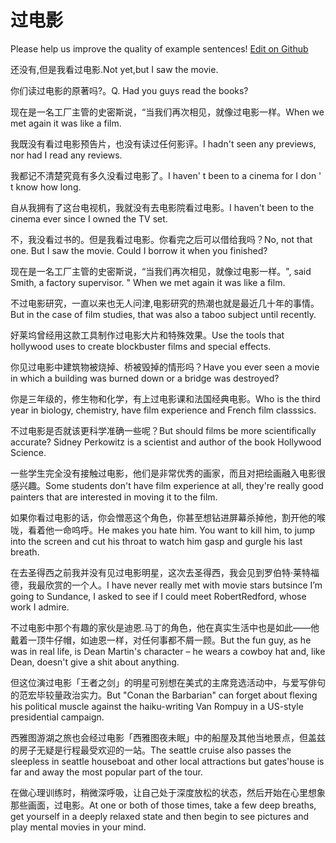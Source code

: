# 过电影

Please help us improve the quality of example sentences! [Edit on Github](https://github.com/jiyushe/jiyu-example-sentence-source/blob/main/chinese/guodianying.md)

<p><span class="chinese">还没有,但是我看过电影.</span><span class="english">Not yet,but I saw the movie.</span></p>

<p><span class="chinese">你们读过电影的原著吗?。</span><span class="english">Q. Had you guys read the books?</span></p>

<p><span class="chinese">现在是一名工厂主管的史密斯说，“当我们再次相见，就像过电影一样。</span><span class="english">When we met again it was like a film.</span></p>

<p><span class="chinese">我既没有看过电影预告片，也没有读过任何影评。</span><span class="english">I hadn't seen any previews, nor had I read any reviews.</span></p>

<p><span class="chinese">我都记不清楚究竟有多久没看过电影了。</span><span class="english">I haven' t been to a cinema for I don ' t know how long.</span></p>

<p><span class="chinese">自从我拥有了这台电视机，我就没有去电影院看过电影。</span><span class="english">I haven't been to the cinema ever since I owned the TV set.</span></p>

<p><span class="chinese">不，我没看过书的。但是我看过电影。你看完之后可以借给我吗？</span><span class="english">No, not that one. But I saw the movie. Could I borrow it when you finished?</span></p>

<p><span class="chinese">现在是一名工厂主管的史密斯说，“当我们再次相见，就像过电影一样。</span><span class="english">", said Smith, a factory supervisor. " When we met again it was like a film.</span></p>

<p><span class="chinese">不过电影研究，一直以来也无人问津,电影研究的热潮也就是最近几十年的事情。</span><span class="english">But in the case of film studies, that was also a taboo subject until recently.</span></p>

<p><span class="chinese">好莱坞曾经用这款工具制作过电影大片和特殊效果。</span><span class="english">Use the tools that hollywood uses to create blockbuster films and special effects.</span></p>

<p><span class="chinese">你见过电影中建筑物被烧掉、桥被毁掉的情形吗？</span><span class="english">Have you ever seen a movie in which a building was burned down or a bridge was destroyed?</span></p>

<p><span class="chinese">你是三年级的，修生物和化学，有上过电影课和法国经典电影。</span><span class="english">Who is the third year in biology, chemistry, have film experience and French film classsics.</span></p>

<p><span class="chinese">不过电影是否就该更科学准确一些呢？</span><span class="english">But should films be more scientifically accurate? Sidney Perkowitz is a scientist and author of the book Hollywood Science.</span></p>

<p><span class="chinese">一些学生完全没有接触过电影，他们是非常优秀的画家，而且对把绘画融入电影很感兴趣。</span><span class="english">Some students don't have film experience at all, they're really good painters that are interested in moving it to the film.</span></p>

<p><span class="chinese">如果你看过电影的话，你会憎恶这个角色，你甚至想钻进屏幕杀掉他，割开他的喉咙，看着他一命呜呼。</span><span class="english">He makes you hate him. You want to kill him, to jump into the screen and cut his throat to watch him gasp and gurgle his last breath.</span></p>

<p><span class="chinese">在去圣得西之前我并没有见过电影明星，这次去圣得西，我会见到罗伯特·莱特福德，我最欣赏的一个人。</span><span class="english">I have never really met with movie stars butsince I’m going to Sundance, I asked to see if I could meet RobertRedford, whose work I admire.</span></p>

<p><span class="chinese">不过电影中那个有趣的家伙是迪恩.马丁的角色，他在真实生活中也是如此——他戴着一顶牛仔帽，如迪恩一样，对任何事都不屑一顾。</span><span class="english">But the fun guy, as he was in real life, is Dean Martin's character – he wears a cowboy hat and, like Dean, doesn't give a shit about anything.</span></p>

<p><span class="chinese">但这位演过电影「王者之剑」的明星可别想在美式的主席竞选活动中，与爱写俳句的范宏毕较量政治实力。</span><span class="english">But "Conan the Barbarian" can forget about flexing his political muscle against the haiku-writing Van Rompuy in a US-style presidential campaign.</span></p>

<p><span class="chinese">西雅图游湖之旅也会经过电影「西雅图夜未眠」中的船屋及其他当地景点，但盖兹的房子无疑是行程最受欢迎的一站。</span><span class="english">The seattle cruise also passes the sleepless in seattle houseboat and other local attractions but gates'house is far and away the most popular part of the tour.</span></p>

<p><span class="chinese">在做心理训练时，稍微深呼吸，让自己处于深度放松的状态，然后开始在心里想象那些画面，过电影。</span><span class="english">At one or both of those times, take a few deep breaths, get yourself in a deeply relaxed state and then begin to see pictures and play mental movies in your mind.</span></p>

